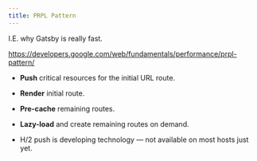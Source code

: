 ```yaml
---
title: PRPL Pattern
---
```


I.E. why Gatsby is really fast.

https://developers.google.com/web/fundamentals/performance/prpl-pattern/

* **Push** critical resources for the initial URL route.
* **Render** initial route.
* **Pre-cache** remaining routes.
* **Lazy-load** and create remaining routes on demand.

* H/2 push is developing technology — not available on most hosts just
yet.
